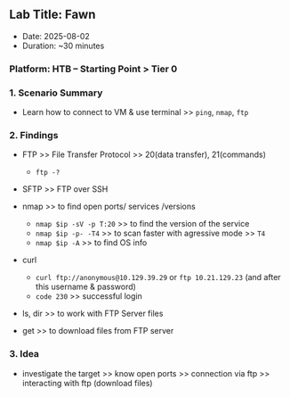 ## Lab Title: Fawn
- Date: 2025-08-02
- Duration: ~30 minutes

### Platform: HTB – Starting Point > Tier 0

### 1. Scenario Summary
- Learn how to connect to VM & use terminal >> `ping`, `nmap`, `ftp`

### 2. Findings
- FTP       >> File Transfer Protocol >> 20(data transfer), 21(commands)
    - `ftp -?`
- SFTP      >> FTP over SSH
- nmap      >> to find open ports/ services /versions
    - `nmap $ip -sV -p T:20` >> to find the version of the service
    - `nmap $ip -p- -T4` >> to scan faster with agressive mode >> `T4`
    - `nmap $ip -A` >> to find OS info
- curl
    - `curl ftp://anonymous@10.129.39.29` or `ftp 10.21.129.23` (and after this username & password)
    - `code 230` >> successful login

- ls, dir   >> to work with FTP Server files
- get       >> to download files from FTP server

### 3. Idea
- investigate the target >> know open ports >> connection via ftp >> interacting with ftp (download files)














